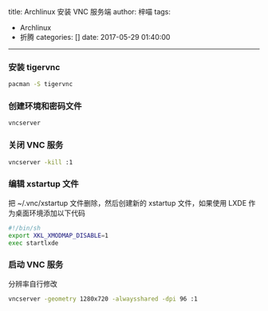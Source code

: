 title: Archlinux 安装 VNC 服务端
author: 梓喵
tags:
  - Archlinux
  - 折腾
categories: []
date: 2017-05-29 01:40:00
---
### 安装 tigervnc 
```bash
pacman -S tigervnc
```
### 创建环境和密码文件 
```bash
vncserver
```
### 关闭 VNC 服务 
```bash
vncserver -kill :1
```
### 编辑 xstartup 文件 
把 ~/.vnc/xstartup 文件删除，然后创建新的 xstartup 文件，如果使用 LXDE 作为桌面环境添加以下代码
```bash
#!/bin/sh
export XKL_XMODMAP_DISABLE=1
exec startlxde
```
### 启动 VNC 服务 
分辨率自行修改
```bash
vncserver -geometry 1280x720 -alwaysshared -dpi 96 :1
```